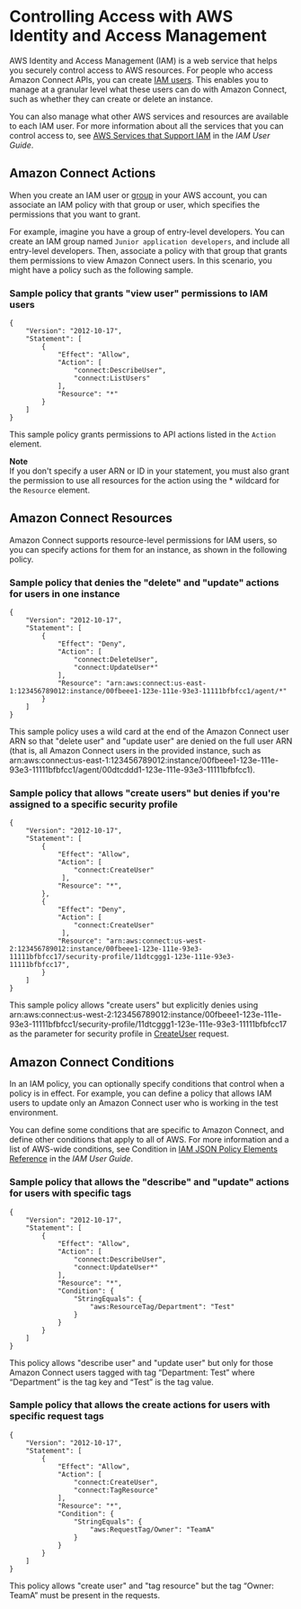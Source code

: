 # Controlling Access with AWS Identity and Access Management<a name="connect-access-control"></a>

AWS Identity and Access Management \(IAM\) is a web service that helps you securely control access to AWS resources\. For people who access Amazon Connect APIs, you can create [IAM users](https://docs.aws.amazon.com/IAM/latest/UserGuide/id.html#id_iam-users)\. This enables you to manage at a granular level what these users can do with Amazon Connect, such as whether they can create or delete an instance\. 

You can also manage what other AWS services and resources are available to each IAM user\. For more information about all the services that you can control access to, see [AWS Services that Support IAM](https://docs.aws.amazon.com/IAM/latest/UserGuide/reference_aws-services-that-work-with-iam.html) in the *IAM User Guide*\.

## Amazon Connect Actions<a name="connect-access-control-actions"></a>

When you create an IAM user or [group](https://docs.aws.amazon.com/IAM/latest/UserGuide/id.html#id_iam-groups) in your AWS account, you can associate an IAM policy with that group or user, which specifies the permissions that you want to grant\.

For example, imagine you have a group of entry\-level developers\. You can create an IAM group named `Junior application developers`, and include all entry\-level developers\. Then, associate a policy with that group that grants them permissions to view Amazon Connect users\. In this scenario, you might have a policy such as the following sample\. 

### Sample policy that grants "view user" permissions to IAM users<a name="connect-access-control-actions-sample1"></a>

```
{
    "Version": "2012-10-17",
    "Statement": [
        {
            "Effect": "Allow",
            "Action": [
                "connect:DescribeUser",
                "connect:ListUsers"
            ],
            "Resource": "*"
        }
    ]
}
```

This sample policy grants permissions to API actions listed in the `Action` element\.

**Note**  
If you don't specify a user ARN or ID in your statement, you must also grant the permission to use all resources for the action using the \* wildcard for the `Resource` element\.

## Amazon Connect Resources<a name="connect-access-control-resources"></a>

Amazon Connect supports resource\-level permissions for IAM users, so you can specify actions for them for an instance, as shown in the following policy\.

### Sample policy that denies the "delete" and "update" actions for users in one instance<a name="connect-access-control-resources-example1"></a>

```
{
    "Version": "2012-10-17",
    "Statement": [
        {
            "Effect": "Deny",
            "Action": [
                "connect:DeleteUser",
                "connect:UpdateUser*"
            ],
            "Resource": "arn:aws:connect:us-east-1:123456789012:instance/00fbeee1-123e-111e-93e3-11111bfbfcc1/agent/*"
        }
    ]
}
```

This sample policy uses a wild card at the end of the Amazon Connect user ARN so that "delete user" and "update user" are denied on the full user ARN \(that is, all Amazon Connect users in the provided instance, such as arn:aws:connect:us\-east\-1:123456789012:instance/00fbeee1\-123e\-111e\-93e3\-11111bfbfcc1/agent/00dtcddd1\-123e\-111e\-93e3\-11111bfbfcc1\)\.

### Sample policy that allows "create users" but denies if you're assigned to a specific security profile<a name="connect-access-control-resources-example2"></a>

```
{
    "Version": "2012-10-17",
    "Statement": [
        {
            "Effect": "Allow",        
            "Action": [
                "connect:CreateUser"
             ],
            "Resource": "*",
        },
        {
            "Effect": "Deny",
            "Action": [
                "connect:CreateUser"
             ],
            "Resource": "arn:aws:connect:us-west-2:123456789012:instance/00fbeee1-123e-111e-93e3-11111bfbfcc17/security-profile/11dtcggg1-123e-111e-93e3-11111bfbfcc17",
        } 
    ]
}
```

This sample policy allows "create users" but explicitly denies using arn:aws:connect:us\-west\-2:123456789012:instance/00fbeee1\-123e\-111e\-93e3\-11111bfbfcc1/security\-profile/11dtcggg1\-123e\-111e\-93e3\-11111bfbfcc17 as the parameter for security profile in [CreateUser](https://docs.aws.amazon.com/connect/latest/APIReference/API_CreateUser.html#API_CreateUser_RequestBody) request\.

## Amazon Connect Conditions<a name="connect-access-control-conditions"></a>

In an IAM policy, you can optionally specify conditions that control when a policy is in effect\. For example, you can define a policy that allows IAM users to update only an Amazon Connect user who is working in the test environment\.

You can define some conditions that are specific to Amazon Connect, and define other conditions that apply to all of AWS\. For more information and a list of AWS\-wide conditions, see Condition in [IAM JSON Policy Elements Reference](https://docs.aws.amazon.com/IAM/latest/UserGuide/reference_policies_elements.html#Condition) in the *IAM User Guide*\. 

### Sample policy that allows the "describe" and "update" actions for users with specific tags<a name="connect-access-control-conditions-example1"></a>

```
{
    "Version": "2012-10-17",
    "Statement": [
        {
            "Effect": "Allow",
            "Action": [
                "connect:DescribeUser",
                "connect:UpdateUser*"
            ],
            "Resource": "*",
            "Condition": {
                "StringEquals": {
                    "aws:ResourceTag/Department": "Test"
                }
            }            
        }
    ]
}
```

This policy allows "describe user" and "update user" but only for those Amazon Connect users tagged with tag “Department: Test” where “Department” is the tag key and “Test” is the tag value\. 

### Sample policy that allows the create actions for users with specific request tags<a name="connect-access-control-resources-example2"></a>

```
{
    "Version": "2012-10-17",
    "Statement": [
        {
            "Effect": "Allow",
            "Action": [
                "connect:CreateUser",
                "connect:TagResource"
            ],
            "Resource": "*",
            "Condition": {
                "StringEquals": {
                    "aws:RequestTag/Owner": "TeamA"
                }
            }
        }
    ]
}
```

This policy allows "create user" and "tag resource" but the tag “Owner: TeamA” must be present in the requests\.